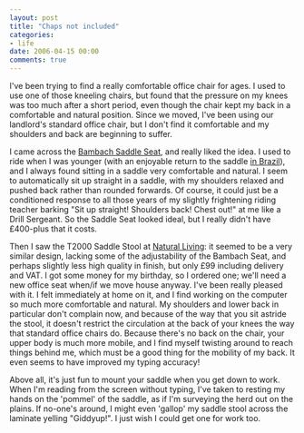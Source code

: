 ```yaml
---
layout: post
title: "Chaps not included"
categories:
- life
date: 2006-04-15 00:00
comments: true
---
```


<p>I've been trying to find a really comfortable office chair for ages. I used to use one of those kneeling chairs, but found that the pressure on my knees was too much after a short period, even though the chair kept my back in a comfortable and natural position. Since we moved, I've been using our landlord's standard office chair, but I don't find it comfortable and my shoulders and back are beginning to suffer.</p>

<p>I came across the <a href="http://www.bambach.co.uk/">Bambach Saddle Seat</a>, and really liked the idea. I used to ride when I was younger (with an enjoyable return to the saddle <a href="http://www.rousette.org.uk/blog/archives/2005/09/27/rawhide/">in Brazil</a>), and I always found sitting in a saddle very comfortable and natural. I seem to automatically sit up straight in a saddle, with my shoulders relaxed and pushed back rather than rounded forwards. Of course, it could just be a conditioned response to all those years of my slightly frightening riding teacher barking "Sit up straight! Shoulders back! Chest out!" at me like a Drill Sergeant. So the Saddle Seat looked ideal, but I really didn't have &pound;400-plus that it costs.</p>

<p>Then I saw the T2000 Saddle Stool at <a href="http://www.naturalliving.co.uk/acatalog/Saddle_Stools.html">Natural Living</a>: it seemed to be a very similar design, lacking some of the adjustability of the Bambach Seat, and perhaps slightly less high quality in finish, but only &pound;99 including delivery and VAT. I got some money for my birthday, so I ordered one; we'll need a new office seat when/if we move house anyway. I've been really pleased with it. I felt immediately at home on it, and I find working on the computer so much more comfortable and natural. My shoulders and lower back in particular don't complain now, and because of the way that you sit astride the stool, it doesn't restrict the circulation at the back of your knees the way that standard office chairs do. Because there's no back on the chair, your upper body is much more mobile, and I find myself twisting around to reach things behind me, which must be a good thing for the mobility of my back. It even seems to have improved my typing accuracy!</p>

<p>Above all, it's just fun to mount your saddle when you get down to work. When I'm reading from the screen without typing, I've taken to resting my hands on the 'pommel' of the saddle, as if I'm surveying the herd out on the plains. If no-one's around, I might even 'gallop' my saddle stool across the laminate yelling "Giddyup!". I just wish I could get one for work too.</p>



